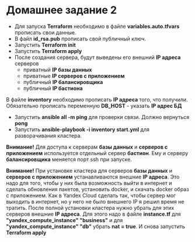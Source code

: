# Домашнее задание 2
 - Для  запуска **Terraform**  необходимо в файле **variables.auto.tfvars** прописать свои данные.
 - В файл **id_rsa.pub** прописать свой публичный ключ. 
 - Запустить **Terraform init**
 - Запустить **Terraform apply**
 - После создания сервера, будут выведены его внешний **IP адреса** серверов
	 - приватный **IP базы данных**
	 - приватные **IP серверов с приложением**
	 - публичный **IP балансировщика**
	 - публичный **IP бастиона**
 
 В файле **inventory** необходимо прописать **IP адреса** того, что получили. 
 Обязательно прописать переменную **DB_HOST** - указать  **IP адрес БД** 
 
 - Запустить  **ansible all -m ping** для проверки связи.  Должно вернуться **pong**
 - Запустить **ansible-playbook  -i inventory  start.yml** для разворачивания кластера.
 
 **Внимание!** 
 Для доступа к серверам **базы данных** и **серверов с приложением** используется отдельный сервер **бастион**.  Ему и серверу **балансировщика** меняется порт ssh при запуске.
 
**Внимание!** 
При установке кластера для серверов  **базы данных** и **серверов с приложением** устанавливаются внешние **IP адреса**. Это надо для того, чтобы у них была возможность выйти в интернет и сделать обновления пакетов, установить docker, и скачать docker образ с приложением. 
Как в Yandex Cloud сделать так, чтобы сервер мог выходить в интернет, но у него не было внешнего IP я решил время не тратить. 
После полной установки кластера нужно убрать для этих серверов внешние **IP адреса**. Для этого надо в файле **instance.tf** для **"yandex_compute_instance" "business"** и для **"yandex_compute_instance" "db"** убрать  **nat = true**. И снова запустить **Terraform apply**






```